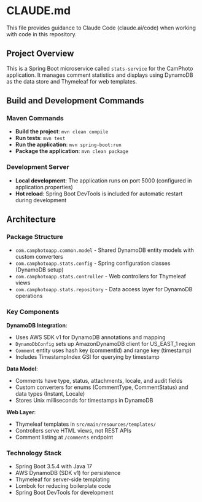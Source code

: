# CLAUDE.md

This file provides guidance to Claude Code (claude.ai/code) when working with code in this repository.

## Project Overview

This is a Spring Boot microservice called `stats-service` for the CamPhoto application. It manages comment statistics and displays using DynamoDB as the data store and Thymeleaf for web templates.

## Build and Development Commands

### Maven Commands
- **Build the project**: `mvn clean compile`
- **Run tests**: `mvn test`
- **Run the application**: `mvn spring-boot:run`
- **Package the application**: `mvn clean package`

### Development Server
- **Local development**: The application runs on port 5000 (configured in application.properties)
- **Hot reload**: Spring Boot DevTools is included for automatic restart during development

## Architecture

### Package Structure
- `com.camphotoapp.common.model` - Shared DynamoDB entity models with custom converters
- `com.camphotoapp.stats.config` - Spring configuration classes (DynamoDB setup)
- `com.camphotoapp.stats.controller` - Web controllers for Thymeleaf views
- `com.camphotoapp.stats.repository` - Data access layer for DynamoDB operations

### Key Components

**DynamoDB Integration**:
- Uses AWS SDK v1 for DynamoDB annotations and mapping
- `DynamoDbConfig` sets up AmazonDynamoDB client for US_EAST_1 region
- `Comment` entity uses hash key (commentId) and range key (timestamp)
- Includes TimestampIndex GSI for querying by timestamp

**Data Model**:
- Comments have type, status, attachments, locale, and audit fields
- Custom converters for enums (CommentType, CommentStatus) and data types (Instant, Locale)
- Stores Unix milliseconds for timestamps in DynamoDB

**Web Layer**:
- Thymeleaf templates in `src/main/resources/templates/`
- Controllers serve HTML views, not REST APIs
- Comment listing at `/comments` endpoint

### Technology Stack
- Spring Boot 3.5.4 with Java 17
- AWS DynamoDB (SDK v1) for persistence
- Thymeleaf for server-side templating
- Lombok for reducing boilerplate code
- Spring Boot DevTools for development
